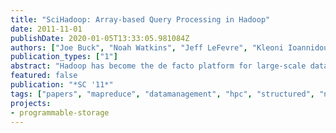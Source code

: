 ```yaml
---
title: "SciHadoop: Array-based Query Processing in Hadoop"
date: 2011-11-01
publishDate: 2020-01-05T13:33:05.981084Z
authors: ["Joe Buck", "Noah Watkins", "Jeff LeFevre", "Kleoni Ioannidou", "Carlos Maltzahn", "Neoklis Polyzotis", "Scott A. Brandt"]
publication_types: ["1"]
abstract: "Hadoop has become the de facto platform for large-scale data analysis in commercial applications, and increasingly so in scientific applications. However, Hadoop's byte stream data model causes inefficiencies when used to process scientific data that is commonly stored in highly-structured, array-based binary file formats resulting in limited scalability of Hadoop applications in science. We introduce SciHadoop, a Hadoop plugin allowing scientists to specify logical queries over array-based data models. SciHadoop executes queries as map/reduce programs defined over the logical data model. We describe the implementation of a SciHadoop prototype for NetCDF data sets and quantify the performance of five separate optimizations that address the following goals for several representative aggregate queries: reduce total data transfers, reduce remote reads, and reduce unnecessary reads. Two optimizations allow holistic aggregate queries to be evaluated opportunistically during the map phase; two additional optimizations intelligently partition input data to increase read locality, and one optimization avoids block scans by examining the data dependencies of an executing query to prune input partitions. Experiments involving a holistic function show run-time improvements of up to 8x, with drastic reductions of IO, both locally and over the network."
featured: false
publication: "*SC '11*"
tags: ["papers", "mapreduce", "datamanagement", "hpc", "structured", "netcdf"]
projects:
- programmable-storage
---
```


